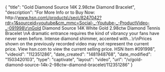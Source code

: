 {
    "title": "Gold   Diamond Source 14K 2.98ctw Diamond Bracelet",
    "description": "For More Info or to Buy Now: http:\/\/www.hsn.com\/products\/seo\/8247042?rdr=1&sourceid=youtube&cm_mmc=Social-_-Youtube-_-ProductVideo-_-091998\r\nGold   Diamond Source 14K White Gold 2.98ctw Diamond Tennis Bracelet \nA dramatic entrance requires the kind of vibrancy your fans have never seen before. Intense diamond shimmer, accented with...\r\nPrices shown on the previously recorded video may not represent the current price.  View hsn.com to view the current selling price. HSN Item #091998",
    "videoid": "112351286",
    "date_created": "1481948768",
    "date_modified": "1503420103",
    "type": "captivate",
    "layout": "video",
    "url": "\/v\/gold-diamond-source-14k-2-98ctw-diamond-bracelet\/112351286"
}
